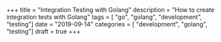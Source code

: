 +++
title = "Integration Testing with Golang"
description = "How to create integration tests with Golang"
tags = [ "go", "golang", "development", "testing"]
date = "2019-09-14"
categories = [ "development", "golang", "testing"]
draft = true
+++
